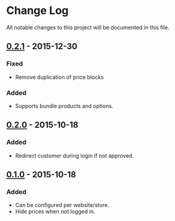 # Change Log
All notable changes to this project will be documented in this file.

## [0.2.1] - 2015-12-30
### Fixed
- Remove duplication of price blocks
### Added
- Supports bundle products and options.

## [0.2.0] - 2015-10-18
### Added
- Redirect customer during login if not approved.

## [0.1.0] - 2015-10-18
### Added
- Can be configured per website/store.
- Hide prices when not logged in.

[0.2.1]: https://github.com/ryaan-anthony/magento-members-only/compare/0.2.0...0.2.1
[0.2.0]: https://github.com/ryaan-anthony/magento-members-only/compare/0.1.0...0.2.0
[0.1.0]: https://github.com/ryaan-anthony/magento-members-only/tree/0.1.0

